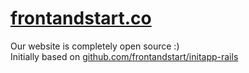 # [frontandstart.co](https://frontandstart.co)

Our website is completely open source :)  
Initially based on [github.com/frontandstart/initapp-rails](http://github.com/frontandstart/initapp-rails)
